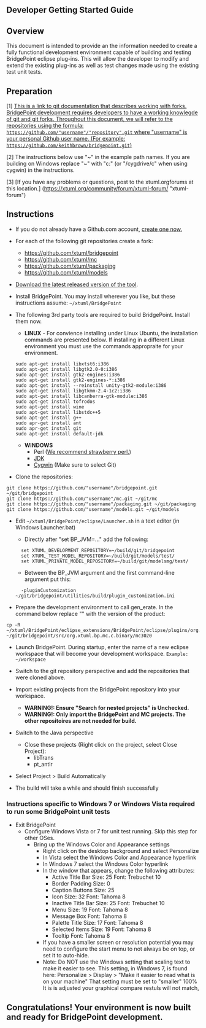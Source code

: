Developer Getting Started Guide
-------------------------------

Overview
--------
This document is intended to provide an the information needed to create a fully functional development environment capable of building and testing BridgePoint eclipse plug-ins.  This will allow the developer to modify and extend the existing plug-ins as well as test changes made using the existing test unit tests.

Preparation 
-----------
[1] [This is a link to git documentation that describes working with forks. BridgePoint development requires developers to have a working knowlegde of git and git forks. Throughout this document, we will refer to the repositories using the formula: ```https://github.com/"username"/"repository".git``` where "username" is your personal Github user name. (For example: ```https://github.com/keithbrown/bridgepoint.git```)](https://help.github.com/articles/fork-a-repo/ "fork-a-repo")

[2] The instructions below use "~" in the example path names.  If you are building on Windows replace "~" with "c:" (or "/cygdrive/c" when using cygwin) in the instructions.

[3] [If you have any problems or questions, post to the xtuml.orgforums at this location.] (https://xtuml.org/community/forum/xtuml-forum/ "xtuml-forum")


Instructions
------------

  - If you do not already have a Github.com account, [create one now.](https://github.com/join)

  - For each of the following git repositories create a fork:
    - https://github.com/xtuml/bridgepoint
    - https://github.com/xtuml/mc
    - https://github.com/xtuml/packaging
    - https://github.com/xtuml/models
    
  - [Download the latest released version of the tool](http://xtuml.org/download/ "xtuml.org/download").
  
  - Install BridgePoint.  You may install wherever you like, but these instructions 
     assume:  ```~/xtuml/BridgePoint```

  - The following 3rd party tools are required to build BridgePoint.  Install them now.    
    - __LINUX__ - For convience installing
    under Linux Ubuntu, the installation commands are presented below.  If installing in a 
    different Linux environment you must use the commands appropraite for your environment.
    ```
    sudo apt-get install libxtst6:i386  
    sudo apt-get install libgtk2.0-0:i386  
    sudo apt-get install gtk2-engines:i386  
    sudo apt-get install gtk2-engines-*:i386  
    sudo apt-get install --reinstall unity-gtk2-module:i386  
    sudo apt-get install libgtkmm-2.4-1c2:i386  
    sudo apt-get install libcanberra-gtk-module:i386  
    sudo apt-get install tofrodos   
    sudo apt-get install wine  
    sudo apt-get install libstdc++5  
    sudo apt-get install g++  
    sudo apr-get install ant  
    sudo apr-get install git  
    sudo apt-get install default-jdk  
    ```
    - __WINDOWS__
      - Perl ([We recommend strawberry perl.](http://strawberryperl.com/ "strawberry perl"))
      - [JDK](http://www.oracle.com/technetwork/java/javase/downloads/index.html "Oracle JDK")
      - [Cygwin](http://cygwin.com/install.html "Cygwin Install") (Make sure to select Git)

  - Clone the repositories:
  ```
  git clone https://github.com/"username"/bridgepoint.git ~/git/bridgepoint
  git clone https://github.com/"username"/mc.git ~/git/mc
  git clone https://github.com/"username"/packaging.git ~/git/packaging
  git clone https://github.com/"username"/models.git ~/git/models
  ```
    
  - Edit ```~/xtuml/BridgePoint/eclipse/Launcher.sh``` in a text editor (in Windows Launcher.bat)
    - Directly after "set BP_JVM=..." add the following:
    ```      
      set XTUML_DEVELOPMENT_REPOSITORY=~/build/git/bridgepoint
      set XTUML_TEST_MODEL_REPOSITORY=~/build/git/models/test/
      set XTUML_PRIVATE_MODEL_REPOSITORY=~/build/git/modelsmg/test/
    ```
    - Between the BP_JVM argument and the first command-line argument put this:
    ```
      -pluginCustomization ~/git/bridgepoint/utilities/build/plugin_customization.ini
    ```

  - Prepare the development environment to call gen_erate. In the command below replace "<version>" with the version of the product:
  ```
  cp -R ~/xtuml/BridgePoint/eclipse_extensions/BridgePoint/eclipse/plugins/org.xtuml.bp.mc.c.binary_<version>/mc3020/* ~/git/bridgepoint/src/org.xtuml.bp.mc.c.binary/mc3020
  ```

  - Launch BridgePoint.  During startup, enter the name of a new eclipse workspace that will become your development workspace. ```Example:  ~/workspace```

  - Switch to the git repository perspective and add the repositories that were cloned above.
  
  - Import existing projects from the BridgePoint repository into your workspace.
    - __WARNING!: Ensure "Search for nested projects" is Unchecked.__
    - __WARNING!: Only import the BridgePoint and MC projects. The other repositoires are not needed for build.__

  - Switch to the Java perspective
    - Close these projects (Right click on the project, select Close Project):
      - libTrans
      - pt_antlr

  - Select Project > Build Automatically

  - The build will take a while and should finish successfully

### Instructions specific to Windows 7 or Windows Vista required to run some BridgePoint unit tests
  - Exit BridgePoint
    - Configure Windows Vista or 7 for unit test running.   Skip this step for other OSes.
      - Bring up the Windows Color and Appearance settings
        - Right click on the desktop background and select Personalize
        - In Vista select the Windows Color and Appearance hyperlink
        - In Windows 7 select the Windows Color hyperlink
        - In the window that appears, change the following attributes:
          - Active Title Bar    Size: 25 Font: Trebuchet 10
          - Border Padding      Size: 0
          - Caption Buttons     Size: 25
          - Icon                Size: 32 Font: Tahoma 8
          - Inactive Title Bar  Size: 25 Font: Trebuchet 10
          - Menu                Size: 19 Font: Tahoma 8
          - Message Box                  Font: Tahoma 8
          - Palette Title       Size: 17 Font: Tahoma 8
          - Selected Items      Size: 19 Font: Tahoma 8
          - Tooltip                      Font: Tahoma 8
        - If you have a smaller screen or resolution potential you may need to
          configure the start menu to not always be on top, or set it to auto-hide.
        - Note: Do NOT use the Windows setting that scaling text to make it easier to see. 
              This setting, in Windows 7, is found here:
              Personalize > Display > "Make it easier to read what is on your machine"
              That setting must be set to "smaller" 100%
              It is is adjusted your graphical compare restuls will not match,

## Congratulations!  Your environment is now built and ready for BridgePoint development.

